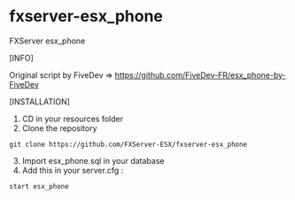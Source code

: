# fxserver-esx_phone
FXServer esx_phone

[INFO]

Original script by FiveDev => https://github.com/FiveDev-FR/esx_phone-by-FiveDev

[INSTALLATION]

1) CD in your resources folder
2) Clone the repository
```
git clone https://github.com/FXServer-ESX/fxserver-esx_phone
```
3) Import esx_phone.sql in your database
4) Add this in your server.cfg :

```
start esx_phone
```